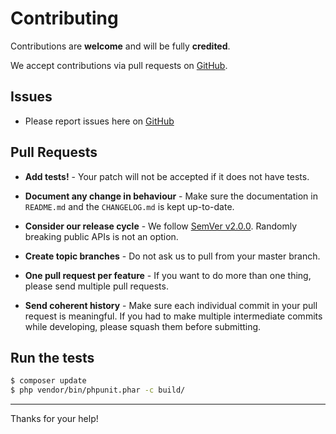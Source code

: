 # Contributing

Contributions are **welcome** and will be fully **credited**.

We accept contributions via pull requests on [GitHub](http://github.com/php-mq/server).

## Issues

- Please report issues here on [GitHub](http://github.com/php-mq/server/issues)

## Pull Requests

- **Add tests!** - Your patch will not be accepted if it does not have tests.

- **Document any change in behaviour** - Make sure the documentation in `README.md` and the `CHANGELOG.md` is kept up-to-date.

- **Consider our release cycle** - We follow [SemVer v2.0.0](http://semver.org/). Randomly breaking public APIs is not an option.

- **Create topic branches** - Do not ask us to pull from your master branch.

- **One pull request per feature** - If you want to do more than one thing, please send multiple pull requests.

- **Send coherent history** - Make sure each individual commit in your pull request is meaningful. If you had to make multiple intermediate commits while developing, please squash them before submitting.


## Run the tests

```bash
$ composer update
$ php vendor/bin/phpunit.phar -c build/
```

---

Thanks for your help!

